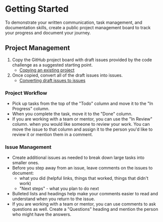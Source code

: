 # Getting Started
To demonstrate your written communication, task management, and documentation skills, create a public project management board to track your progress and document your journey.

## Project Management
1. Copy the GitHub project board with draft issues provided by the code challenge as a suggested starting point.
    - [Copying an existing project](https://docs.github.com/en/issues/planning-and-tracking-with-projects/creating-projects/copying-an-existing-project)
1. Once copied, convert all of the draft issues into issues.
    - [Converting draft issues to issues](https://docs.github.com/en/issues/planning-and-tracking-with-projects/managing-items-in-your-project/converting-draft-issues-to-issues#converting-draft-issues-in-board-layout)

### Project Workflow
- Pick up tasks from the top of the "Todo" column and move it to the "In Progress" column.
- When you complete the task, move it to the "Done" column.
- If you are working with a team or mentor, you can use the "In Review" column. when you would like someone to review your work. You can move the issue to that column and assign it to the person you'd like to review it or mention them in a comment.

### Issue Management
- Create additional issues as needed to break down large tasks into smaller ones.
- Before you step away from an issue, leave comments on the issues to document:
    - what you did (helpful links, things that worked, things that didn't work)
    - "Next steps" - what you plan to do next
- Bulleted lists and headings help make your comments easier to read and understand when you return to the issue.
- If you are working with a team or mentor, you can use comments to ask questions as well. Create a "Questions" heading and mention the person who might have the answers.
